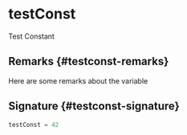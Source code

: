 # testConst

Test Constant

## Remarks {#testconst-remarks}

Here are some remarks about the variable

## Signature {#testconst-signature}

```typescript
testConst = 42
```